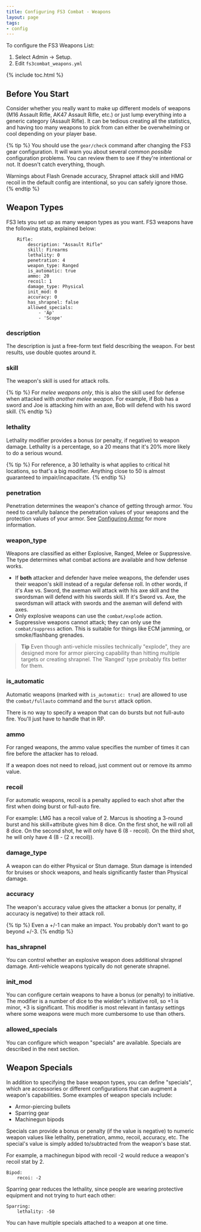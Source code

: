 ```yaml
---
title: Configuring FS3 Combat - Weapons
layout: page
tags:
- config
---
```


To configure the FS3 Weapons List:

1. Select Admin -> Setup.
2. Edit `fs3combat_weapons.yml`

{% include toc.html %}

## Before You Start

Consider whether you really want to make up different models of weapons (M16 Assault Rifle, AK47 Assault Rifle, etc.) or just lump everything into a generic category (Assault Rifle). It can be tedious creating all the statistics, and having too many weapons to pick from can either be overwhelming or cool depending on your player base.

{% tip %}
You should use the `gear/check` command after changing the FS3 gear configuration.  It will warn you about several common *possible* configuration problems.  You can review them to see if they're intentional or not.  It doesn't catch everything, though.  

Warnings about Flash Grenade accuracy, Shrapnel attack skill and HMG recoil in the default config are intentional, so you can safely ignore those.
{% endtip %}

## Weapon Types

FS3 lets you set up as many weapon types as you want.  FS3 weapons have the following stats, explained below:

        Rifle:
            description: "Assault Rifle"
            skill: Firearms
            lethality: 0
            penetration: 4
            weapon_type: Ranged
            is_automatic: true
            ammo: 20
            recoil: 1
            damage_type: Physical
            init_mod: 0
            accuracy: 0
            has_shrapnel: false
            allowed_specials: 
                - 'Ap'
                - 'Scope'

### description

The description is just a free-form text field describing the weapon.  For best results, use double quotes around it.

### skill

The weapon's skill is used for attack rolls.  

{% tip %} 
For *melee weapons only*, this is also the skill used for defense when attacked with *another melee weapon*. For example, if Bob has a sword and Joe is attacking him with an axe, Bob will defend with his sword skill.
{% endtip %}

### lethality

Lethality modifier provides a bonus (or penalty, if negative) to weapon damage.  Lethality is a percentage, so a 20 means that it's 20% more likely to do a serious wound.

{% tip %} 
For reference, a 30 lethality is what applies to critical hit locations, so that's a big modifier.  Anything close to 50 is almost guaranteed to impair/incapacitate.
{% endtip %}

### penetration

Penetration determines the weapon's chance of getting through armor.  You need to carefully balance the penetration values of your weapons and the protection values of your armor.  See [Configuring Armor](/tutorials/config/fs3combat_armor.html) for more information.

### weapon_type

Weapons are classified as either Explosive, Ranged, Melee or Suppressive.  The type determines what combat actions are available and how defense works.

* If **both** attacker and defender have melee weapons, the defender uses their weapon's skill instead of a regular defense roll.  In other words, if it's Axe vs. Sword, the axeman will attack with his axe skill and the swordsman will defend with his swords skill.  If it's Sword vs. Axe, the swordsman will attack with swords and the axeman will defend with axes.
* Only explosive weapons can use the `combat/explode` action.
* Suppressive weapons cannot attack; they can only use the `combat/suppress` action.  This is suitable for things like ECM jamming, or smoke/flashbang grenades.

> **Tip** Even though anti-vehicle missiles technically "explode", they are designed more for armor piercing capability than hitting multiple targets or creating shrapnel.  The 'Ranged' type probably fits better for them.

### is_automatic

Automatic weapons (marked with `is_automatic: true`) are allowed to use the `combat/fullauto` command and the `burst` attack option.  

There is no way to specify a weapon that can do bursts but not full-auto fire.  You'll just have to handle that in RP.

### ammo

For ranged weapons, the ammo value specifies the number of times it can fire before the attacker has to reload.

If a weapon does not need to reload, just comment out or remove its ammo value.

### recoil

For automatic weapons, recoil is a penalty applied to each shot after the first when doing burst or full-auto fire.

For example:  LMG has a recoil value of 2.  Marcus is shooting a 3-round burst and his skill+attribute gives him 8 dice.  On the first shot, he will roll all 8 dice.  On the second shot, he will only have 6 (8 - recoil).  On the third shot, he will only have 4 (8 - (2 x recoil)).

### damage_type

A weapon can do either Physical or Stun damage.  Stun damage is intended for bruises or shock weapons, and heals significantly faster than Physical damage.

### accuracy

The weapon's accuracy value gives the attacker a bonus (or penalty, if accuracy is negative) to their attack roll.  

{% tip %} 
Even a +/-1 can make an impact.  You probably don't want to go beyond +/-3.
{% endtip %}

### has_shrapnel

You can control whether an explosive weapon does additional shrapnel damage.  Anti-vehicle weapons typically do not generate shrapnel.

### init_mod

You can configure certain weapons to have a bonus (or penalty) to initiative. The modifier is a number of dice to the wielder's initiative roll, so +1 is minor, +3 is significant.  This modifier is most relevant in fantasy settings where some weapons were much more cumbersome to use than others.

### allowed_specials

You can configure which weapon "specials" are available.  Specials are described in the next section.


## Weapon Specials

In addition to specifying the base weapon types, you can define "specials", which are accessories or different configurations that can augment a weapon's capabilities.  Some examples of weapon specials include:

* Armor-piercing bullets
* Sparring gear
* Machinegun bipods

Specials can provide a bonus or penalty (if the value is negative) to numeric weapon values like lethality, penetration, ammo, recoil, accuracy, etc.  The special's value is simply added to/subtracted from the weapon's base stat.

For example, a machinegun bipod with recoil -2 would reduce a weapon's recoil stat by 2.

    Bipod:
        recoi: -2

Sparring gear reduces the lethality, since people are wearing protective equipment and not trying to hurt each other:

    Sparring:
        lethality: -50

You can have multiple specials attached to a weapon at one time.